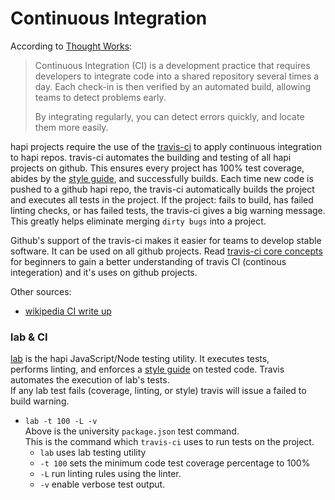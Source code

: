 # Continuous Integration

According to [Thought Works](https://www.thoughtworks.com/continuous-integration):
> Continuous Integration (CI) is a development practice that requires developers
> to integrate code into a shared repository several times a day. Each check-in is
> then verified by an automated build, allowing teams to detect problems early.
>
> By integrating regularly, you can detect errors quickly, and locate them more easily.

hapi projects require the use of the [travis-ci](https://travis-ci.org) to apply continuous integration to hapi repos.
travis-ci automates the building and testing of all hapi projects on github.  This ensures
every project has 100% test coverage, abides by the [style guide](https://github.com/hapijs/contrib/blob/master/Style.md), and successfully builds.
Each time new code is pushed to a github hapi repo, the travis-ci automatically builds the project
and executes all tests in the project. If the project: fails to build, has failed linting checks,
or has failed tests, the travis-ci gives a big warning message. This greatly helps eliminate merging
`dirty bugs` into a project.

Github's support of the travis-ci makes it easier for teams to develop stable software. 
It can be used on all github projects. Read [travis-ci core concepts](https://docs.travis-ci.com/user/for-beginners/) for beginners to gain
a better understanding of travis CI (continous integeration) and it's uses on github projects.

Other sources:
* [wikipedia CI write up](https://en.wikipedia.org/wiki/Continuous_integration)


### lab & CI
[lab](https://github.com/hapijs/lab) is the hapi JavaScript/Node testing utility. It executes tests,<br/>
performs linting, and enforces a [style guide](https://github.com/hapijs/contrib/blob/master/Style.md) on tested code.
Travis automates the execution of lab's tests. <br/>
If any lab test fails (coverage, linting, or style) travis will issue a failed to build warning.
* `lab -t 100 -L -v`<br/>
   Above is the university `package.json` test command.<br/> 
   This is the command which `travis-ci` uses to run tests on the project.
   - `lab` uses lab testing utility
   - `-t 100` sets the minimum code test coverage percentage to 100%
   - `-L` run linting rules using the linter.
   - `-v` enable verbose test output.
